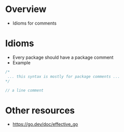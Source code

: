 # Overview
- Idioms for comments


# Idioms
- Every package should have a package comment
- Example
```go
/*
 ... this syntax is mostly for package comments ...
*/

// a line comment
```


# Other resources
- https://go.dev/doc/effective_go
